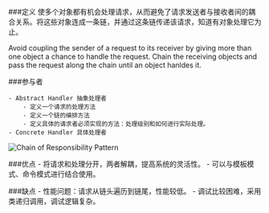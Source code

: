 ###定义
使多个对象都有机会处理请求，从而避免了请求发送者与接收者间的耦合关系。将这些对象连成一条链，并通过这条链传递该请求，知道有对象处理它为止。

Avoid coupling the sender of a request to its receiver by giving more than one object a chance to handle the request. Chain the receiving objects and pass the request along the chain until an object hanldes it.

###参与者

	- Abstract Handler 抽象处理者
		- 定义一个请求的处理方法
		- 定义一个链的编排方法
		- 定义具体的请求者必须实现的方法：处理级别和如何进行实际处理。
	- Concrete Handler 具体处理者

![Chain of Responsibility Pattern](https://github.com/simple-android-framework-exchange/android_design_patterns_analysis/raw/master/chain-of-responsibility/AigeStudio/images/chain-of-responsibility.jpg?raw=true)

###优点
	- 将请求和处理分开，两者解耦，提高系统的灵活性。
	- 可以与模板模式、命令模式进行结合使用。

###缺点
	- 性能问题：请求从链头遍历到链尾，性能较低。
	- 调试比较困难，采用类递归调用，调试逻辑复杂。

